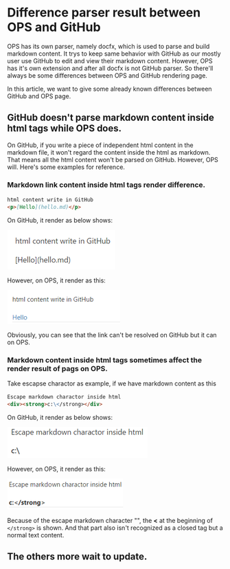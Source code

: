 # Difference parser result between OPS and GitHub
OPS has its own parser, namely docfx, which is used to parse and build markdown content. It trys to keep same behavior with GitHub as our mostly user use GitHub to edit and view their markdown content.
However, OPS has it's own extension and after all docfx is not GitHub parser. So there'll always be some differences between OPS and GitHub rendering page.

In this article, we want to give some already known differences between GitHub and OPS page.

## GitHub doesn't parse markdown content inside html tags while OPS does.
On GitHub, if you write a piece of independent html content in the markdown file, it won't regard the content inside the html as markdown.
That means all the html content won't be parsed on GitHub. However, OPS will. Here's some examples for reference.

### Markdown link content inside html tags render difference.
```markdown
html content write in GitHub
<p>[Hello](hello.md)</p>
``` 
On GitHub, it render as below shows:
 
![Html Content Render on GitHub](../images/html_content_render_on_github.png)
 
However, on OPS, it render as this:
 
![Html Content Render in OPS](../images/html_content_render_in_ops.png)
 
Obviously, you can see that the link can't be resolved on GitHub but it can on OPS.

### Markdown content inside html tags sometimes affect the render result of pags on OPS.
Take escapse charactor as example, if we have markdown content as this
```markdown
Escape markdown charactor inside html
<div><strong>c:\</strong></div>
```
On GitHub, it render as below shows:

![Html Content Render on GitHub](../images/escape_charactor_inside_html_on_github.png)

However, on OPS, it render as this:

![Html Content Render on OPS](../images/escape_charactor_inside_html_on_OPS.png)

Because of the escape markdown character "\", the **<** at the beginning of `</strong>` is shown. And that part also isn't recognized as a closed tag but a normal text content.

## The others more wait to update.
